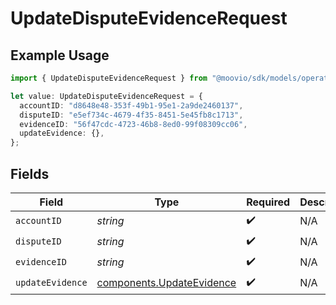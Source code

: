 # UpdateDisputeEvidenceRequest

## Example Usage

```typescript
import { UpdateDisputeEvidenceRequest } from "@moovio/sdk/models/operations";

let value: UpdateDisputeEvidenceRequest = {
  accountID: "d8648e48-353f-49b1-95e1-2a9de2460137",
  disputeID: "e5ef734c-4679-4f35-8451-5e45fb8c1713",
  evidenceID: "56f47cdc-4723-46b8-8ed0-99f08309cc06",
  updateEvidence: {},
};
```

## Fields

| Field                                                                  | Type                                                                   | Required                                                               | Description                                                            |
| ---------------------------------------------------------------------- | ---------------------------------------------------------------------- | ---------------------------------------------------------------------- | ---------------------------------------------------------------------- |
| `accountID`                                                            | *string*                                                               | :heavy_check_mark:                                                     | N/A                                                                    |
| `disputeID`                                                            | *string*                                                               | :heavy_check_mark:                                                     | N/A                                                                    |
| `evidenceID`                                                           | *string*                                                               | :heavy_check_mark:                                                     | N/A                                                                    |
| `updateEvidence`                                                       | [components.UpdateEvidence](../../models/components/updateevidence.md) | :heavy_check_mark:                                                     | N/A                                                                    |